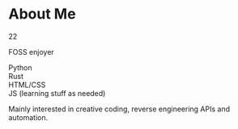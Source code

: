 # About Me

22

FOSS enjoyer

Python<br>
Rust<br>
HTML/CSS<br>
JS (learning stuff as needed)<br>

Mainly interested in creative coding, reverse engineering APIs and automation.
